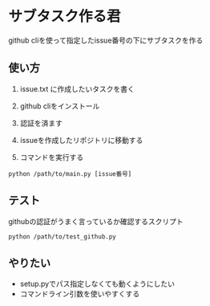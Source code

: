 # サブタスク作る君

github cliを使って指定したissue番号の下にサブタスクを作る

## 使い方

1. issue.txt に作成したいタスクを書く

2. github cliをインストール

3. 認証を済ます

4. issueを作成したリポジトリに移動する

5. コマンドを実行する

```
python /path/to/main.py [issue番号]
```

## テスト

githubの認証がうまく言っているか確認するスクリプト

```
python /path/to/test_github.py
```

## やりたい

* setup.pyでパス指定しなくても動くようにしたい
* コマンドライン引数を使いやすくする

